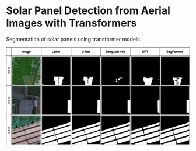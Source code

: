 # Solar Panel Detection from Aerial Images with Transformers
Segmentation of solar panels using transformer models.

<a href="https://github.com/pyreyes/solar_panel_segmentation"><img src="https://github.com/pyreyes/solar_panel_segmentation/blob/50c92a04886e539af345fadfaf5c7b37b912158c/images/qualitative%20results2.jpg" alt="Image Classification"
	title="Intelligent Emotion Detection" width="900" /></a>
